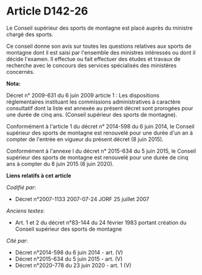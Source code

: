 # Article D142-26

Le Conseil supérieur des sports de montagne est placé auprès du ministre chargé des sports.

Ce conseil donne son avis sur toutes les questions relatives aux sports de montagne dont il est saisi par l'ensemble des
ministres intéressés ou dont il décide l'examen. Il effectue ou fait effectuer des études et travaux de recherche avec le
concours des services spécialisés des ministères concernés.

**Nota:**

Décret n° 2009-631 du 6 juin 2009 article 1 : Les dispositions réglementaires instituant les commissions administratives à
caractère consultatif dont la liste est annexée au présent décret sont prorogées pour une durée de cinq ans. (Conseil
supérieur des sports de montagne).

Conformément à l'article 1 du décret n° 2014-598 du 6 juin 2014, le Conseil supérieur des sports de montagne est renouvelé
pour une durée d'un an à compter de l'entrée en vigueur du présent décret (8 juin 2015).

Conformément à l'annexe I du décret n° 2015-634 du 5 juin 2015, le Conseil supérieur des sports de montagne est renouvelé
pour une durée de cinq ans à compter du 8 juin 2015 (8 juin 2020).

**Liens relatifs à cet article**

_Codifié par_:

  - Décret n°2007-1133 2007-07-24 JORF 25 juillet 2007

_Anciens textes_:

  - Art. 1 et 2 du décret n°83-144 du 24 février 1983 portant création du Conseil supérieur des sports de montagne

_Cité par_:

  - Décret n°2014-598 du 6 juin 2014 - art. (V)
  - Décret n°2015-634 du 5 juin 2015 - art. (V)
  - Décret n°2020-778 du 23 juin 2020 - art. 1 (V)
